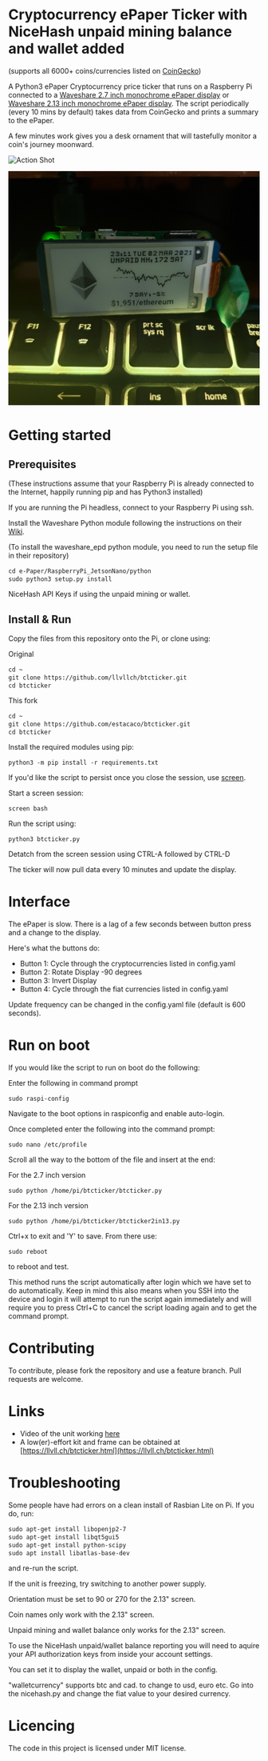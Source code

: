 # Cryptocurrency ePaper Ticker with NiceHash unpaid mining balance and wallet added
(supports all 6000+ coins/currencies listed on [CoinGecko](https://api.coingecko.com/api/v3/coins/list))

A Python3 ePaper Cryptocurrency price ticker that runs on a Raspberry Pi connected to a [Waveshare 2.7 inch monochrome ePaper display](https://www.waveshare.com/wiki/2.7inch_e-Paper_HAT) or [Waveshare 2.13 inch monochrome ePaper display](https://www.waveshare.com/wiki/2.13inch_e-Paper_HAT).
The script periodically (every 10 mins by default) takes data from CoinGecko and prints a summary to the ePaper.

A few minutes work gives you a desk ornament that will tastefully monitor a coin's journey moonward.

![Action Shot](/images/actionshot/BasicLunar.jpg)

![Action Shot](/images/actionshot/Ws2in13.jpg)

# Getting started

## Prerequisites

(These instructions assume that your Raspberry Pi is already connected to the Internet, happily running pip and has Python3 installed)

If you are running the Pi headless, connect to your Raspberry Pi using ssh.

Install the Waveshare Python module following the instructions on their [Wiki](https://www.waveshare.com/wiki/2.7inch_e-Paper_HAT).

(To install the waveshare_epd python module, you need to run the setup file in their repository)

```
cd e-Paper/RaspberryPi_JetsonNano/python
sudo python3 setup.py install
```

NiceHash API Keys if using the unpaid mining or wallet.

## Install & Run

Copy the files from this repository onto the Pi, or clone using:

Original

```
cd ~
git clone https://github.com/llvllch/btcticker.git
cd btcticker
```

This fork

```
cd ~
git clone https://github.com/estacaco/btcticker.git
cd btcticker
```

Install the required modules using pip:

```
python3 -m pip install -r requirements.txt
```

If you'd like the script to persist once you close the session, use [screen](https://linuxize.com/post/how-to-use-linux-screen/).

Start a screen session:

```
screen bash
```

Run the script using:

```
python3 btcticker.py
```

Detatch from the screen session using CTRL-A followed by CTRL-D

The ticker will now pull data every 10 minutes and update the display. 

# Interface

The ePaper is slow. There is a lag of a few seconds between button press and a change to the display. 

Here's what the buttons do:
- Button 1: Cycle through the cryptocurrencies listed in config.yaml
- Button 2: Rotate Display -90 degrees
- Button 3: Invert Display
- Button 4: Cycle through the fiat currencies listed in config.yaml

Update frequency can be changed in the config.yaml file (default is 600 seconds).

# Run on boot

If you would like the script to run on boot do the following:

Enter the following in command prompt

```
sudo raspi-config
```

Navigate to the boot options in raspiconfig and enable auto-login.

Once completed enter the following into the command prompt:

```
sudo nano /etc/profile
```

Scroll all the way to the bottom of the file and insert at the end:

For the 2.7 inch version

```
sudo python /home/pi/btcticker/btcticker.py
```

For the 2.13 inch version

```
sudo python /home/pi/btcticker/btcticker2in13.py
```

Ctrl+x to exit and 'Y' to save.
From there use:
```
sudo reboot
```

to reboot and test.

This method runs the script automatically after login which we have set to do automatically. Keep in mind this also means when you SSH into the device and login it will attempt to run the script again immediately and will require you to press Ctrl+C to cancel the script loading again and to get the command prompt.

# Contributing

To contribute, please fork the repository and use a feature branch. Pull requests are welcome.

# Links

- Video of the unit working [here](https://youtu.be/TN8lMPppR1c)
- A low(er)-effort kit and frame can be obtained at [https://llvll.ch/btcticker.html](https://llvll.ch/btcticker.html)

# Troubleshooting

Some people have had errors on a clean install of Rasbian Lite on Pi. If you do, run:

```
sudo apt-get install libopenjp2-7
sudo apt-get install libqt5gui5
sudo apt-get install python-scipy
sudo apt install libatlas-base-dev
```

and re-run the script.

If the unit is freezing, try switching to another power supply. 

Orientation must be set to 90 or 270 for the 2.13" screen.

Coin names only work with the 2.13" screen.

Unpaid mining and wallet balance only works for the 2.13" screen.

To use the NiceHash unpaid/wallet balance reporting you will need to aquire your API authorization keys from inside your account settings.

You can set it to display the wallet, unpaid or both in the config.

"walletcurrency" supports btc and cad. to change to usd, euro etc. Go into the nicehash.py and change the fiat value to your desired currency.

# Licencing

The code in this project is licensed under MIT license.

